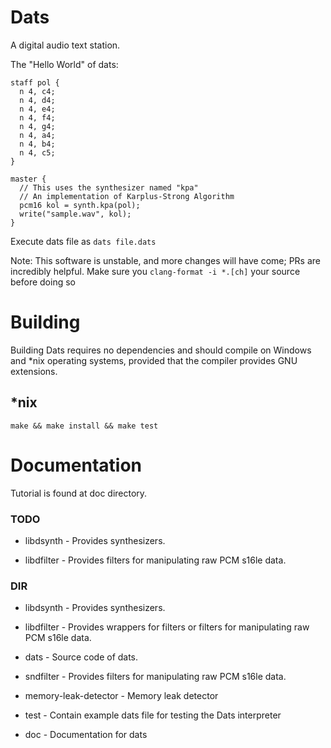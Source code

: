 # Dats

A digital audio text station.

The "Hello World" of dats:
```
staff pol {
  n 4, c4;
  n 4, d4;
  n 4, e4;
  n 4, f4;
  n 4, g4;
  n 4, a4;
  n 4, b4;
  n 4, c5;
}

master {
  // This uses the synthesizer named "kpa"
  // An implementation of Karplus-Strong Algorithm
  pcm16 kol = synth.kpa(pol);
  write("sample.wav", kol);
}
```
Execute dats file as `dats file.dats`

Note: This software is unstable, and more changes will have come; PRs are incredibly helpful.
Make sure you `clang-format -i *.[ch]` your source before doing so

# Building

Building Dats requires no dependencies and should compile on Windows and \*nix operating
systems, provided that the compiler provides GNU extensions.

## \*nix

```
make && make install && make test
```

# Documentation

Tutorial is found at doc directory.

### TODO

- libdsynth - Provides synthesizers.

- libdfilter - Provides filters for manipulating raw PCM s16le data.

### DIR

- libdsynth - Provides synthesizers.

- libdfilter - Provides wrappers for filters or filters for manipulating raw PCM
  s16le data.

- dats - Source code of dats.

- sndfilter - Provides filters for manipulating raw PCM s16le data.

- memory-leak-detector - Memory leak detector

- test - Contain example dats file for testing the Dats interpreter

- doc - Documentation for dats



